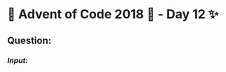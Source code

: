 # :christmas_tree: Advent of Code 2018 :christmas_tree: - Day 12 :sparkles:
## Question: 
>
>
>

### *Input:*

>
>
>
